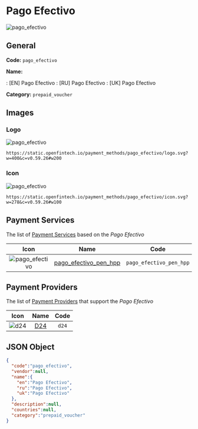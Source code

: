 
# Pago Efectivo 
![pago_efectivo](https://static.openfintech.io/payment_methods/pago_efectivo/logo.svg?w=400&c=v0.59.26#w200)  

## General 
**Code:** `pago_efectivo` 
 
**Name:** 
 
:	[EN] Pago Efectivo 
:	[RU] Pago Efectivo 
:	[UK] Pago Efectivo 
 
**Category:** `prepaid_voucher` 
 

## Images 

### Logo 
![pago_efectivo](https://static.openfintech.io/payment_methods/pago_efectivo/logo.svg?w=400&c=v0.59.26#w200)  

```
https://static.openfintech.io/payment_methods/pago_efectivo/logo.svg?w=400&c=v0.59.26#w200
```  

### Icon 
![pago_efectivo](https://static.openfintech.io/payment_methods/pago_efectivo/icon.svg?w=278&c=v0.59.26#w100)  

```
https://static.openfintech.io/payment_methods/pago_efectivo/icon.svg?w=278&c=v0.59.26#w100
```  

## Payment Services 
 
The list of [Payment Services](/payment-services/) based on the _Pago Efectivo_ 

|Icon|Name|Code| 
|:---:|:---:|:---:| 
|![pago_efectivo](https://static.openfintech.io/payment_methods/pago_efectivo/icon.svg?w=278&c=v0.59.26#w100) |[pago_efectivo_pen_hpp](/payment-services/pago_efectivo_pen_hpp/)|`pago_efectivo_pen_hpp`| 
 

## Payment Providers 
 
The list of [Payment Providers](/payment-providers/) that support the _Pago Efectivo_ 

|Icon|Name|Code| 
|:---:|:---:|:---:| 
|![d24](https://static.openfintech.io/payment_providers/d24/icon.svg?w=278&c=v0.59.26#w100) |[D24](/payment-providers/d24/)|`d24`| 
 

## JSON Object 

```json
{
  "code":"pago_efectivo",
  "vendor":null,
  "name":{
    "en":"Pago Efectivo",
    "ru":"Pago Efectivo",
    "uk":"Pago Efectivo"
  },
  "description":null,
  "countries":null,
  "category":"prepaid_voucher"
}
```  
